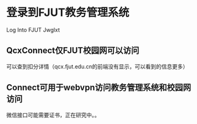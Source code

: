 # 登录到FJUT教务管理系统
Log Into FJUT Jwglxt
## QcxConnect仅FJUT校园网可以访问
可以查到扣分详情（qcx.fjut.edu.cn的前端没有显示，可以看到的信息更多）
## Connect可用于webvpn访问教务管理系统和校园网访问
微信接口可能需要证书，正在研究中。。
